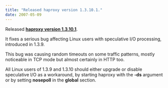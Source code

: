 ```yaml
---
title: "Released haproxy version 1.3.10.1."
date: 2007-05-09
---
```

Released **[haproxy version 1.3.10.1](download/1.3/src/)**.

It fixes a serious bug affecting Linux users with speculative I/O processing, introduced in 1.3.9.

This bug was causing random timeouts on some traffic patterns, mostly noticeable in TCP mode but almost certainly in HTTP too.

All Linux users of 1.3.9 and 1.3.10 should either upgrade or disable speculative I/O as a workaround, by starting haproxy with the **\-ds** argument or by setting **nosepoll** in the **global** section.
